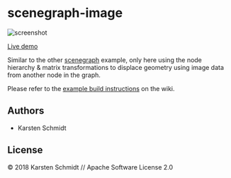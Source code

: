 # scenegraph-image

![screenshot](https://raw.githubusercontent.com/thi-ng/umbrella/develop/assets/examples/scenegraph-image.png)

[Live demo](http://demo.thi.ng/umbrella/scenegraph-image/)

Similar to the other [scenegraph](../scenegraph/) example, only here
using the node hierarchy & matrix transformations to displace geometry
using image data from another node in the graph.

Please refer to the [example build
instructions](https://github.com/thi-ng/umbrella/wiki/Example-build-instructions)
on the wiki.

## Authors

- Karsten Schmidt

## License

&copy; 2018 Karsten Schmidt // Apache Software License 2.0
